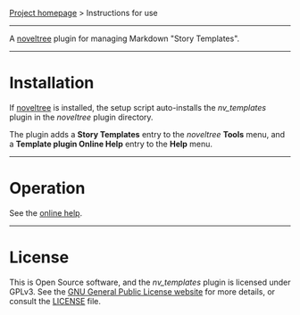 [Project homepage](https://github.com/peter88213/nv_templates) > Instructions for use

--- 

A [noveltree](https://github.com/peter88213/noveltree/) plugin for managing Markdown "Story Templates". 

---

# Installation

If [noveltree](https://github.com/peter88213/noveltree/) is installed, the setup script auto-installs the *nv_templates* plugin in the *noveltree* plugin directory.

The plugin adds a **Story Templates** entry to the *noveltree* **Tools** menu, and a **Template plugin Online Help** entry to the **Help** menu. 

---

# Operation

See the [online help](https://peter88213.github.io/nvhelp-en/nv_templates/).

---

# License

This is Open Source software, and the *nv_templates* plugin is licensed under GPLv3. See the
[GNU General Public License website](https://www.gnu.org/licenses/gpl-3.0.en.html) for more
details, or consult the [LICENSE](https://github.com/peter88213/nv_templates/blob/main/LICENSE) file.
